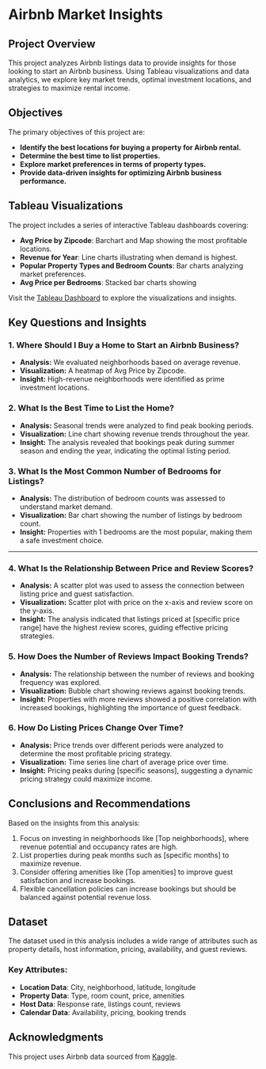# Airbnb Market Insights

## Project Overview
This project analyzes Airbnb listings data to provide insights for those looking to start an Airbnb business. Using Tableau visualizations and data analytics, we explore key market trends, optimal investment locations, and strategies to maximize rental income.

## Objectives
The primary objectives of this project are:
- **Identify the best locations for buying a property for Airbnb rental.**
- **Determine the best time to list properties.**
- **Explore market preferences in terms of property types.**
- **Provide data-driven insights for optimizing Airbnb business performance.**

## Tableau Visualizations
The project includes a series of interactive Tableau dashboards covering:
- **Avg Price by Zipcode**: Barchart and Map showing the most profitable locations.
- **Revenue for Year**: Line charts illustrating when demand is highest.
- **Popular Property Types and Bedroom Counts**: Bar charts analyzing market preferences.
- **Avg Price per Bedrooms**: Stacked bar charts showing 


Visit the [Tableau Dashboard](https://public.tableau.com/app/profile/farid.ghorbani/viz/shared/FDN762Z7C) to explore the visualizations and insights.

## Key Questions and Insights

### 1. Where Should I Buy a Home to Start an Airbnb Business?
- **Analysis:** We evaluated neighborhoods based on average revenue.
- **Visualization:** A heatmap of Avg Price by Zipcode.
- **Insight:** High-revenue neighborhoods were identified as prime investment locations.

### 2. What Is the Best Time to List the Home?
- **Analysis:** Seasonal trends were analyzed to find peak booking periods.
- **Visualization:** Line chart showing revenue trends throughout the year.
- **Insight:** The analysis revealed that bookings peak during summer season and ending the year, indicating the optimal listing period.

### 3. What Is the Most Common Number of Bedrooms for Listings?
- **Analysis:** The distribution of bedroom counts was assessed to understand market demand.
- **Visualization:** Bar chart showing the number of listings by bedroom count.
- **Insight:** Properties with 1 bedrooms are the most popular, making them a safe investment choice.
--------------------------------------------------------------------------------------------------------------------------------------------------------------------------------------
### 4. What Is the Relationship Between Price and Review Scores?
- **Analysis:** A scatter plot was used to assess the connection between listing price and guest satisfaction.
- **Visualization:** Scatter plot with price on the x-axis and review score on the y-axis.
- **Insight:** The analysis indicated that listings priced at [specific price range] have the highest review scores, guiding effective pricing strategies.

### 5. How Does the Number of Reviews Impact Booking Trends?
- **Analysis:** The relationship between the number of reviews and booking frequency was explored.
- **Visualization:** Bubble chart showing reviews against booking trends.
- **Insight:** Properties with more reviews showed a positive correlation with increased bookings, highlighting the importance of guest feedback.

### 6. How Do Listing Prices Change Over Time?
- **Analysis:** Price trends over different periods were analyzed to determine the most profitable pricing strategy.
- **Visualization:** Time series line chart of average price over time.
- **Insight:** Pricing peaks during [specific seasons], suggesting a dynamic pricing strategy could maximize income.

## Conclusions and Recommendations
Based on the insights from this analysis:
1. Focus on investing in neighborhoods like [Top neighborhoods], where revenue potential and occupancy rates are high.
2. List properties during peak months such as [specific months] to maximize revenue.
3. Consider offering amenities like [Top amenities] to improve guest satisfaction and increase bookings.
4. Flexible cancellation policies can increase bookings but should be balanced against potential revenue loss.

## Dataset
The dataset used in this analysis includes a wide range of attributes such as property details, host information, pricing, availability, and guest reviews.

### Key Attributes:
- **Location Data**: City, neighborhood, latitude, longitude
- **Property Data**: Type, room count, price, amenities
- **Host Data**: Response rate, listings count, reviews
- **Calendar Data**: Availability, pricing, booking trends

## Acknowledgments
This project uses Airbnb data sourced from [Kaggle](https://www.kaggle.com/datasets/airbnb/seattle).
